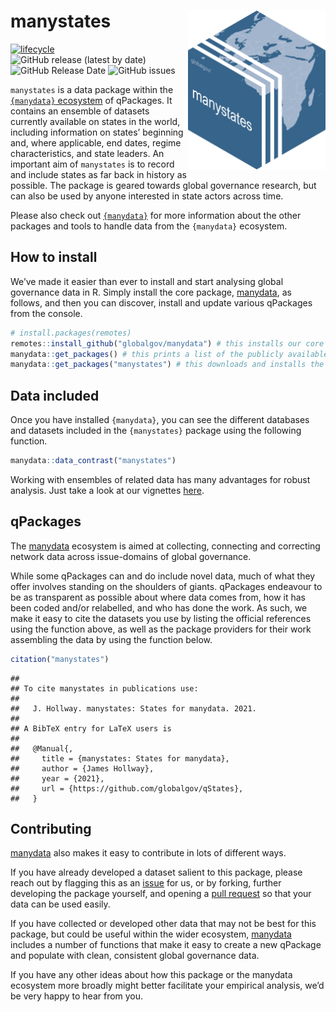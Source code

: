
# manystates <img src="man/figures/manystates_hexlogo.png" align="right" width="220"/>

<!-- badges: start -->

[![lifecycle](https://img.shields.io/badge/lifecycle-experimental-orange.svg)](https://www.tidyverse.org/lifecycle/#experimental)
![GitHub release (latest by
date)](https://img.shields.io/github/v/release/globalgov/manystates)
![GitHub Release
Date](https://img.shields.io/github/release-date/globalgov/manystates)
![GitHub
issues](https://img.shields.io/github/issues-raw/globalgov/manystates)
<!-- badges: end -->

`manystates` is a data package within the [`{manydata}`
ecosystem](https://github.com/globalgov) of qPackages. It contains an
ensemble of datasets currently available on states in the world,
including information on states’ beginning and, where applicable, end
dates, regime characteristics, and state leaders. An important aim of
`manystates` is to record and include states as far back in history as
possible. The package is geared towards global governance research, but
can also be used by anyone interested in state actors across time.

Please also check out
[`{manydata}`](https://github.com/globalgov/manydata) for more
information about the other packages and tools to handle data from the
`{manydata}` ecosystem.

## How to install

We’ve made it easier than ever to install and start analysing global
governance data in R. Simply install the core package,
[manydata](https://github.com/globalgov/manydata), as follows, and then
you can discover, install and update various qPackages from the console.

``` r
# install.packages(remotes)
remotes::install_github("globalgov/manydata") # this installs our core package, the only one you need to do independently
manydata::get_packages() # this prints a list of the publicly available data packages currently available
manydata::get_packages("manystates") # this downloads and installs the named package
```

## Data included

Once you have installed `{manydata}`, you can see the different
databases and datasets included in the `{manystates}` package using the
following function.

``` r
manydata::data_contrast("manystates")
```

Working with ensembles of related data has many advantages for robust
analysis. Just take a look at our vignettes
[here](https://globalgov.github.io/manydata/articles/user.html).

## qPackages

The [manydata](https://github.com/globalgov/manydata) ecosystem is aimed
at collecting, connecting and correcting network data across
issue-domains of global governance.

While some qPackages can and do include novel data, much of what they
offer involves standing on the shoulders of giants. qPackages endeavour
to be as transparent as possible about where data comes from, how it has
been coded and/or relabelled, and who has done the work. As such, we
make it easy to cite the datasets you use by listing the official
references using the function above, as well as the package providers
for their work assembling the data by using the function below.

``` r
citation("manystates")
```

    ## 
    ## To cite manystates in publications use:
    ## 
    ##   J. Hollway. manystates: States for manydata. 2021.
    ## 
    ## A BibTeX entry for LaTeX users is
    ## 
    ##   @Manual{,
    ##     title = {manystates: States for manydata},
    ##     author = {James Hollway},
    ##     year = {2021},
    ##     url = {https://github.com/globalgov/qStates},
    ##   }

## Contributing

[manydata](https://github.com/globalgov/manydata/blob/main/.github/CONTRIBUTING.md)
also makes it easy to contribute in lots of different ways.

If you have already developed a dataset salient to this package, please
reach out by flagging this as an
[issue](https://github.com/globalgov/manystates/issues) for us, or by
forking, further developing the package yourself, and opening a [pull
request](https://github.com/globalgov/manystates/pulls) so that your
data can be used easily.

If you have collected or developed other data that may not be best for
this package, but could be useful within the wider ecosystem,
[manydata](https://github.com/globalgov/manydata) includes a number of
functions that make it easy to create a new qPackage and populate with
clean, consistent global governance data.

If you have any other ideas about how this package or the manydata
ecosystem more broadly might better facilitate your empirical analysis,
we’d be very happy to hear from you.
